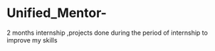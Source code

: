 # Unified_Mentor-
2  months internship ,projects done during the period of internship to improve my skills 
